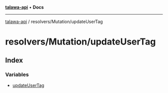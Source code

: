 [**talawa-api**](../../../README.md) • **Docs**

***

[talawa-api](../../../modules.md) / resolvers/Mutation/updateUserTag

# resolvers/Mutation/updateUserTag

## Index

### Variables

- [updateUserTag](variables/updateUserTag.md)
